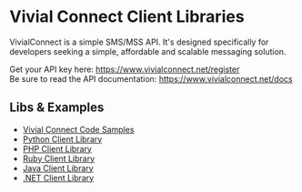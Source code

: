 # Vivial Connect Client Libraries

VivialConnect is a simple SMS/MSS API. It's designed specifically for developers seeking a simple, affordable and scalable messaging solution.

Get your API key here: <a href="https://www.vivialconnect.net/register">https://www.vivialconnect.net/register</a> <br/>
Be sure to read the API documentation: <a href="https://www.vivialconnect.net/docs">https://www.vivialconnect.net/docs</a>

Libs & Examples
---------------

* [Vivial Connect Code Samples](https://github.com/vivialconnect/vivialconnect-sample-code)
* [Python Client Library](https://vivialconnect.github.io/python)
* [PHP Client Library](https://vivialconnect.github.io/php)
* [Ruby Client Library](https://vivialconnect.github.io/ruby)
* [Java Client Library](https://vivialconnect.github.io/java)
* [.NET Client Library](https://vivialconnect.github.io/dot-net)

